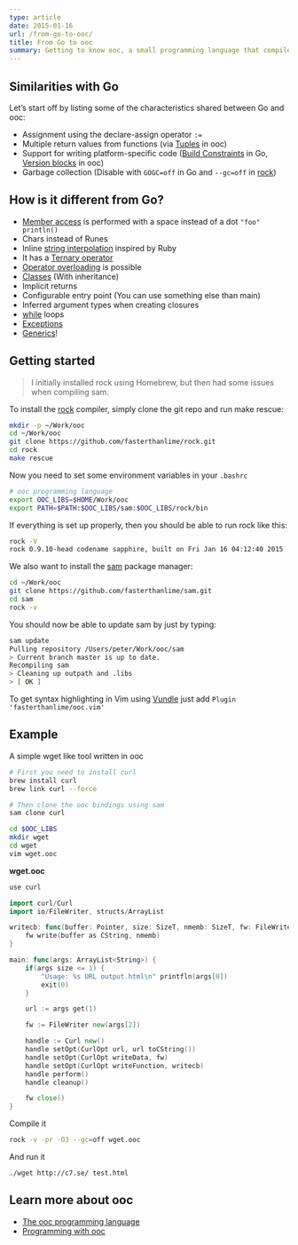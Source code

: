 ```yaml
---
type: article
date: 2015-01-16
url: /from-go-to-ooc/
title: From Go to ooc
summary: Getting to know ooc, a small programming language that compiles to C99.
---
```


## Similarities with Go

Let’s start off by listing some of the
characteristics shared between Go and ooc:

 - Assignment using the declare-assign operator `:=`
 - Multiple return values from functions (via [Tuples](http://ooc-lang.org/docs/lang/tuples/) in ooc)
 - Support for writing platform-specific code ([Build Constraints](http://golang.org/pkg/go/build/#hdr-Build_Constraints) in Go, [Version blocks](http://ooc-lang.org/docs/lang/preprocessor/#version-blocks) in ooc)
 - Garbage collection (Disable with `GOGC=off` in Go and `--gc=off` in [rock](http://ooc-lang.org/docs/tools/rock/gc/))

## How is it different from Go?

  - [Member access](http://ooc-lang.org/docs/lang/operators/#member-access) is performed with a space instead of a dot `"foo" println()`
  - Chars instead of Runes
  - Inline [string interpolation](http://ooc-lang.org/docs/lang/values/#string-interpolation) inspired by Ruby
  - It has a [Ternary operator](http://ooc-lang.org/docs/lang/operators/#ternary)
  - [Operator overloading](http://ooc-lang.org/docs/lang/operators/#operator-overloading) is possible
  - [Classes](http://ooc-lang.org/docs/lang/classes/) (With inheritance)
  - Implicit returns
  - Configurable entry point (You can use something else than main)
  - Inferred argument types when creating closures
  - [while](http://ooc-lang.org/docs/lang/control-structures/#while) loops
  - [Exceptions](http://ooc-lang.org/docs/lang/exceptions/)
  - [Generics](http://ooc-lang.org/docs/lang/generics/)!

## Getting started

> I initially installed rock using Homebrew, but then had some issues when compiling sam.

To install the [rock](https://github.com/fasterthanlime/rock) compiler, simply clone the git repo and run make rescue:

```bash
mkdir -p ~/Work/ooc
cd ~/Work/ooc
git clone https://github.com/fasterthanlime/rock.git
cd rock
make rescue
```

Now you need to set some environment variables in your `.bashrc`

```bash
# ooc programming language
export OOC_LIBS=$HOME/Work/ooc
export PATH=$PATH:$OOC_LIBS/sam:$OOC_LIBS/rock/bin
```

If everything is set up properly, then you should be able to run rock like this:

```bash
rock -V
rock 0.9.10-head codename sapphire, built on Fri Jan 16 04:12:40 2015
```

We also want to install the [sam](http://ooc-lang.org/docs/tools/sam/) package manager:

```bash
cd ~/Work/ooc
git clone https://github.com/fasterthanlime/sam.git
cd sam
rock -v
```

You should now be able to update sam by just by typing:

```bash
sam update
Pulling repository /Users/peter/Work/ooc/sam
> Current branch master is up to date.
Recompiling sam
> Cleaning up outpath and .libs
> [ OK ]
```

To get syntax highlighting in Vim using [Vundle](https://github.com/gmarik/Vundle.vim) just add `Plugin 'fasterthanlime/ooc.vim'`

## Example

A simple wget like tool written in ooc

```bash
# First you need to install curl
brew install curl
brew link curl --force

# Then clone the ooc bindings using sam
sam clone curl

cd $OOC_LIBS
mkdir wget
cd wget
vim wget.ooc
```

**wget.ooc**
```go
use curl

import curl/Curl
import io/FileWriter, structs/ArrayList

writecb: func(buffer: Pointer, size: SizeT, nmemb: SizeT, fw: FileWriter) {
    fw write(buffer as CString, nmemb)
}

main: func(args: ArrayList<String>) {
    if(args size <= 1) {
        "Usage: %s URL output.html\n" printfln(args[0])
        exit(0)
    }

    url := args get(1)

    fw := FileWriter new(args[2])

    handle := Curl new()
    handle setOpt(CurlOpt url, url toCString())
    handle setOpt(CurlOpt writeData, fw)
    handle setOpt(CurlOpt writeFunction, writecb)
    handle perform()
    handle cleanup()

    fw close()
}
```

Compile it

```bash
rock -v -pr -O3 --gc=off wget.ooc
```

And run it

```
./wget http://c7.se/ test.html
```

## Learn more about ooc

  - [The ooc programming language](http://ooc-lang.org/)
  - [Programming with ooc](https://en.wikibooks.org/wiki/Programming_with_ooc)
